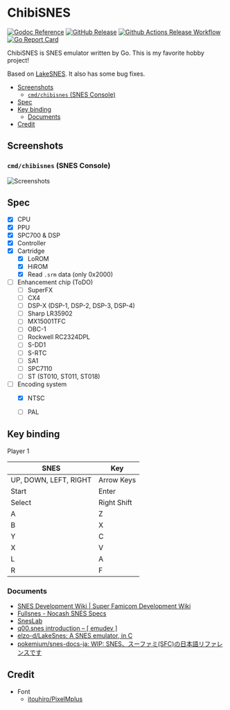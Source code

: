 # ChibiSNES <!-- omit in toc -->

[![Godoc Reference](https://pkg.go.dev/badge/github.com/kaishuu0123/chibisnes)](https://pkg.go.dev/github.com/kaishuu0123/chibisnes)
[![GitHub Release](https://img.shields.io/github/v/release/kaishuu0123/chibisnes)](https://github.com/kaishuu0123/chibisnes/releases)
[![Github Actions Release Workflow](https://github.com/kaishuu0123/chibisnes/actions/workflows/release.yml/badge.svg)](https://github.com/kaishuu0123/chibisnes/actions/workflows/release.yml)
[![Go Report Card](https://goreportcard.com/badge/kaishuu0123/chibisnes)](https://goreportcard.com/report/kaishuu0123/chibisnes)

ChibiSNES is SNES emulator written by Go. This is my favorite hobby project!

Based on [LakeSNES](https://github.com/elzo-d/LakeSnes). It also has some bug fixes.

- [Screenshots](#screenshots)
  - [`cmd/chibisnes` (SNES Console)](#cmdchibisnes-snes-console)
- [Spec](#spec)
- [Key binding](#key-binding)
  - [Documents](#documents)
- [Credit](#credit)

## Screenshots

### `cmd/chibisnes` (SNES Console)

![Screenshots](https://raw.github.com/kaishuu0123/chibisnes/main/screenshots/screenshots001.jpg)

## Spec

- [X] CPU
- [X] PPU
- [X] SPC700 & DSP
- [X] Controller
- [X] Cartridge
  - [X] LoROM
  - [X] HiROM
  - [X] Read `.srm` data (only 0x2000)
- [ ] Enhancement chip (ToDO)
  - [ ] SuperFX
  - [ ] CX4
  - [ ] DSP-X (DSP-1, DSP-2, DSP-3, DSP-4)
  - [ ] Sharp LR35902
  - [ ] MX15001TFC
  - [ ] OBC-1
  - [ ] Rockwell RC2324DPL
  - [ ] S-DD1
  - [ ] S-RTC
  - [ ] SA1
  - [ ] SPC7110
  - [ ] ST (ST010, ST011, ST018)
- [ ] Encoding system
  - [X] NTSC
  - [ ] PAL


## Key binding

Player 1

|SNES|Key|
|---|---|
| UP, DOWN, LEFT, RIGHT | Arrow Keys |
| Start | Enter |
| Select | Right Shift |
| A | Z |
| B | X |
| Y | C |
| X | V |
| L | A |
| R | F |

### Documents

- [SNES Development Wiki | Super Famicom Development Wiki](https://wiki.superfamicom.org/)
- [Fullsnes - Nocash SNES Specs](https://problemkaputt.de/fullsnes.htm)
- [SnesLab](https://sneslab.net/wiki/Main_Page)
- [q00.snes introduction – [ emudev ]](https://emudev.de/q00-snes/introduction/)
- [elzo-d/LakeSnes: A SNES emulator, in C](https://github.com/elzo-d/LakeSnes)
- [pokemium/snes-docs-ja: WIP: SNES、スーファミ(SFC)の日本語リファレンスです](https://github.com/pokemium/snes-docs-ja)

## Credit

- Font
  - [itouhiro/PixelMplus](https://github.com/itouhiro/PixelMplus)
